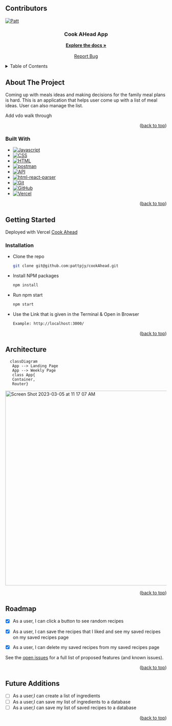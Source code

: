 <a name="readme-top"></a>

## Contributors

[![Patt][patt-badge]][patt-url]
<br />
<div align="center">
  <p align="center">
    <h3 align="center"> Cook AHead App</h3>
    <a href="https://github.com/pattpjy/cookAhead"><strong>Explore the docs »</strong></a>
    <br />
    <br />
    <a href="https://github.com/pattpjy/cookAhead/issues">Report Bug</a>
  </p>
</div>

<details>
  <summary>Table of Contents</summary>
  <ol>
    <li>
      <a href="#about-the-project">About The Project</a>
    </li>
    <li>
      <a href="#getting-started">Getting Started</a>
      <ul>
        <li><a href="#installation">Installation</a></li>
      </ul>
    </li>
    <li><a href="#architecture">Architecture</a></li>
    <li><a href="#roadmap">Roadmap</a></li>
    <li><a href="#built-with">Built With</a></li>
      
  </ol>
</details>

## About The Project

Coming up with meals ideas and making decisions for the family meal plans is hard. This is an application that helps user come up with a list of meal ideas. User can also manage the list.

Add vdo walk through


<p align="right">(<a href="#readme-top">back to top</a>)</p>

### Built With

- [![Javascript][javascript.js]][javascript-url]
- [![CSS][css]][css-url]
- [![HTML][html]][html-url]
- [![postman][postman]][postman-url]
- [![API][api]][api-url]
- [![html-react-parser][html-react-parser]][html-react-parser-url]
- [![Git][git]][git-url]
- [![GitHub][github]][github-url]
- [![Vercel][vercel]][vercel-url]


<p align="right">(<a href="#readme-top">back to top</a>)</p>

## Getting Started
Deployed with Vercel [Cook Ahead](https://cook-ahead.vercel.app) 
### Installation

- Clone the repo
   ```sh
   git clone git@github.com:pattpjy/cookAhead.git
   ```
- Install NPM packages
   ```sh
   npm install
   ```
- Run npm start
   ```sh
   npm start
   ```
- Use the Link that is given in the Terminal & Open in Browser
   ```sh
   Example: http://localhost:3000/
   ```

<p align="right">(<a href="#readme-top">back to top</a>)</p>

<!-- ARCHITECTURE -->
## Architecture
```mermaid
  classDiagram
   App --> Landing Page
   App --> Weekly Page
   class App{
   Container,
   Router}

```
<img width="607" alt="Screen Shot 2023-03-05 at 11 17 07 AM" src="https://user-images.githubusercontent.com/111454351/222978659-537265e8-3a3b-4786-ba51-7a36c4a95466.png">
<p align="right">(<a href="#readme-top">back to top</a>)</p>
<!-- ROADMAP -->

## Roadmap

- [x] As a user, I can click a button to see random recipes
- [x] As a user, I can save the recipes that I liked and see my saved recipes on my saved recipes page
- [x] As a user, I can delete my saved recipes from my saved recipes page



See the [open issues](https://github.com/pattpjy/cookAhead/issues) for a full list of proposed features (and known issues).
<p align="right">(<a href="#readme-top">back to top</a>)</p>

## Future Additions

- [ ] As a user,I can create a list of ingredients
- [ ] As a user,I can save my list of ingredients to a database
- [ ] As a user,I can save my list of saved recipes to a database

<p align="right">(<a href="#readme-top">back to top</a>)</p>


[patt-badge]: https://img.shields.io/badge/-Patt%20Sookmark-brightgreen
[patt-url]: https://github.com/pattpjy
[css]: https://img.shields.io/badge/CSS-000000?style=for-the-badge&logo=css&logoColor=white
[css-url]: https://www.w3.org/Style/CSS/Overview.en.html
[vercel]:https://img.shields.io/badge/vercel-15EA75?style=for-the-badge&logo=vercel&logoColor=white
[vercel-url]:https://vercel.com/
[html]: https://img.shields.io/badge/HTML-4A4A55?style=for-the-badge&logo=HTML&logoColor=FF3E00
[html-url]: https://www.w3schools.com/howto/howto_make_a_website.asp
[javascript.js]: https://img.shields.io/badge/JavaScript-0769AD?style=for-the-badge&logo=javascript&logoColor=white
[javascript-url]: https://www.javascript.com/
[postman]:https://img.shields.io/badge/Postman-4A4A55?style=for-the-badge&logo=postman&logoColor=FF3E00
[postman-url]:https://www.postman.com/

[html-react-parser]:https://img.shields.io/badge/HTMLReactParser-4A4A55?style=for-the-badge&logo=HTMLReactParser&logoColor=FF3E00
[html-react-parser-url]:https://www.npmjs.com/package/html-react-parser

[api]: https://img.shields.io/badge/API-15EA75?style=for-the-badge&logo=HTML&logoColor=FF3E00
[api-url]: https://www.w3schools.com/js/js_api_intro.asp
[github]: https://img.shields.io/badge/GitHub-22043C?style=for-the-badge&logo=github&logoColor=FF3E00
[github-url]: https://github.com/
[git]: https://img.shields.io/badge/Git-2E0305?style=for-the-badge&logo=git&logoColor=FF3E00
[git-url]: https://git-scm.com/
